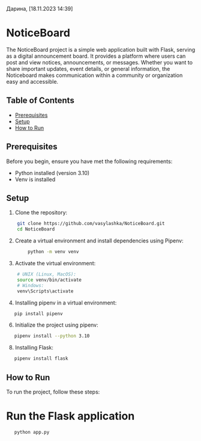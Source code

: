 Дарина, [18.11.2023 14:39]
# NoticeBoard

The NoticeBoard project is a simple web application built with Flask, serving as a digital announcement board. It provides a platform where users can post and view notices, announcements, or messages. Whether you want to share important updates, event details, or general information, the Noticeboard makes communication within a community or organization easy and accessible.


## Table of Contents

- [Prerequisites](#prerequisites)
- [Setup](#setup)
- [How to Run](#how-to-run)


## Prerequisites

Before you begin, ensure you have met the following requirements:

- Python installed (version 3.10)
- Venv is installed 

## Setup

1. Clone the repository:
```bash
    git clone https://github.com/vasylashka/NoticeBoard.git
    cd NoticeBoard
``` 

2. Create a virtual environment and install dependencies using Pipenv:
```bash
        python -m venv venv
```   

3. Activate the virtual environment:
```bash
    # UNIX (Linux, MacOS):
    source venv/bin/activate
    # Windows:
    venv\Scripts\activate
```   
4. Installing pipenv in a virtual environment:
```bash
   pip install pipenv
``` 
6. Initialize the project using pipenv:
```bash
   pipenv install --python 3.10
``` 
8. Installing Flask:
```bash
   pipenv install flask
```  

## How to Run

To run the project, follow these steps:

# Run the Flask application
```bash
   python app.py
```
